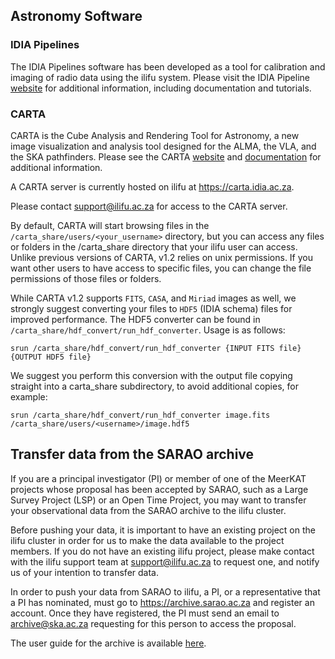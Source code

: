 ## Astronomy Software

### IDIA Pipelines

The IDIA Pipelines software has been developed as a tool for calibration and imaging of radio data using the ilifu system. Please visit the IDIA Pipeline [website](https://idia-pipelines.github.io/) for additional information, including documentation and tutorials.

### CARTA

CARTA is the Cube Analysis and Rendering Tool for Astronomy, a new image visualization and analysis tool designed for the ALMA, the VLA, and the SKA pathfinders. Please see the CARTA [website](https://cartavis.github.io/) and [documentation](https://carta.readthedocs.io/en/latest/) for additional information.

A CARTA server is currently hosted on ilifu at https://carta.idia.ac.za.

Please contact support@ilifu.ac.za for access to the CARTA server.

By default, CARTA will start browsing files in the `/carta_share/users/<your_username>`
directory, but you can access any files or folders in the /carta_share directory that your ilifu
user can access. Unlike previous versions of CARTA, v1.2 relies on unix permissions. If you
want other users to have access to specific files, you can change the file permissions of
those files or folders.

While CARTA v1.2 supports `FITS`, `CASA`, and `Miriad` images as well, we strongly suggest
converting your files to `HDF5` (IDIA schema) files for improved performance. The HDF5
converter can be found in `/carta_share/hdf_convert/run_hdf_converter`. Usage is as
follows:

```
srun /carta_share/hdf_convert/run_hdf_converter {INPUT FITS file} {OUTPUT HDF5 file}
```
We suggest you perform this conversion with the output file copying straight into a
carta_share subdirectory, to avoid additional copies, for example:
```
srun /carta_share/hdf_convert/run_hdf_converter image.fits /carta_share/users/<username>/image.hdf5

```

## Transfer data from the SARAO archive

If you are a principal investigator (PI) or member of one of the MeerKAT projects whose proposal has been accepted by SARAO, such as a Large Survey Project (LSP) or an Open Time Project, you may want to transfer your observational data from the SARAO archive to the ilifu cluster.

Before pushing your data, it is important to have an existing project on the ilifu cluster in order for us to make the data available to the project members. If you do not have an existing ilifu project, please make contact with the ilifu support team at support@ilifu.ac.za to request one, and notify us of your intention to transfer data.

In order to push your data from SARAO to ilifu, a PI, or a representative that a PI has nominated, must go to https://archive.sarao.ac.za and register an account. Once they have registered, the PI must send an email to archive@ska.ac.za requesting for this person to access the proposal.

The user guide for the archive is available [here](https://archive.sarao.ac.za/statics/Archive_Interface_User_Guide.pdf).